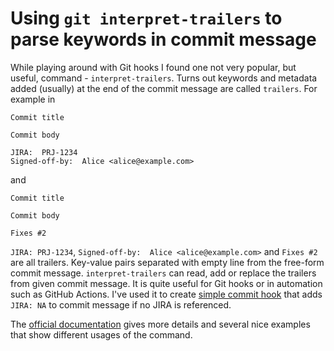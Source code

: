# Using `git interpret-trailers` to parse keywords in commit message

While playing around with Git hooks I found one not very popular, but useful, command - `interpret-trailers`.
Turns out keywords and metadata added (usually) at the end of the commit message are called `trailers`. <!--more-->
For example in

```
Commit title

Commit body

JIRA:  PRJ-1234
Signed-off-by:  Alice <alice@example.com>
```

and

```
Commit title

Commit body

Fixes #2
```

`JIRA: PRJ-1234`, `Signed-off-by:  Alice <alice@example.com>` and `Fixes #2` are all trailers.
Key-value pairs separated with empty line from the free-form commit message.
`interpret-trailers` can read, add or replace the trailers from given commit message.
It is quite useful for Git hooks or in automation such as GitHub Actions.
I've used it to create [simple commit hook](https://gist.github.com/plamentotev/87ce0110bb7b438d91d27e6c5e0b006c) that adds `JIRA: NA` to commit message if no JIRA is referenced.

The [official documentation](https://git-scm.com/docs/git-interpret-trailers) gives more details and several nice examples that show different usages of the command.

